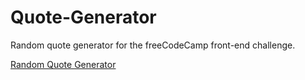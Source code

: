 # Quote-Generator
Random quote generator for the freeCodeCamp front-end challenge.

[Random Quote Generator](https://codepen.io/jwsummers/full/OWyygm)
